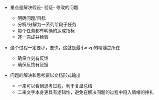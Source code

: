 - 重点是解决假设- 验证- 修改的问题
  - 明确问题/目标
  - 分析/分解为一系列阶段子任务
  - 每个任务都有明确的达成指标
  - 逐一完成并检验

- 这个过程一定要小，要快，这就是最小mvp的精髓之所在
  
  - 确保立刻有反馈
  - 确保反馈有证据

- 问题的解决和思考要以文档形式输出
  - 一来可以看到思考过程，利于复盘总结
  - 二来文字本身更具有逻辑性，避免在解决问题的过程中陷入情绪的挣扎
            

  
